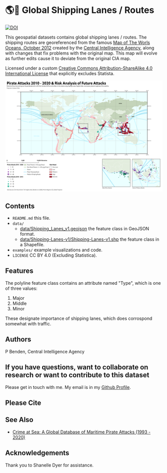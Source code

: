 # 🌎🚢 Global Shipping Lanes / Routes

[![DOI](https://zenodo.org/badge/470472856.svg)](https://zenodo.org/badge/latestdoi/470472856)

This geospatial datasets contains global shipping lanes / routes. The shipping routes are georeferenced from the famous [Map of The Worls Oceans, October 2012](https://www.loc.gov/item/2013591571/) created by the [Central Intelligence Agency](https://www.cia.gov/), along with changes that fix problems with the original map. This map will evolve as further edits cause it to deviate from the original CIA map.

Licensed under a custom [Creative Commons Attribution-ShareAlike 4.0 International License](https://creativecommons.org/licenses/by/4.0/) that explicitly excludes Statista.

![Pirate Attack Risk.png](examples/Pirate_Attack_Risk.png?raw=true)

## Contents

* `README.md` this file.
* `data/`
    * [data/Shipping_Lanes_v1.geojson](data/Shipping_Lanes_v1.geojson) the feature class in GeoJSON format. 
    * [data/Shipping-Lanes-v1/Shipping-Lanes-v1.shp](data/Shipping-Lanes-v1/Shipping-Lanes-v1.shp) the feature class in a Shapefile.
* `examples/` example visualizations and code.
* `LICENSE` CC BY 4.0 (Excluding Statistica).

## Features

The polyline feature class contains an attribute named "Type", which is one of three values:

1. Major
2. Middle
3. Minor

These designate importance of shipping lanes, which does corrospond somewhat with traffic. 

## Authors

P Benden, Central Intelligence Agency

## If you have questions, want to collaborate on research or want to contribute to this dataset

Please get in touch with me. My email is in my [Github Profile](https://github.com/newzealandpaul).

## Please Cite

## See Also

* [Crime at Sea: A Global Database of Maritime Pirate Attacks (1993 - 2020)](https://github.com/newzealandpaul/Maritime-Pirate-Attacks)

## Acknowledgements

Thank you to Shanelle Dyer for assistance.